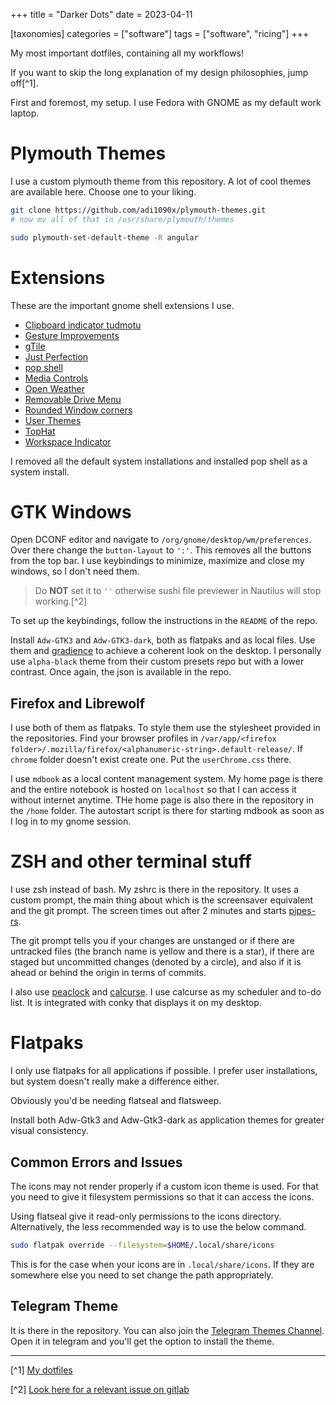 +++
title = "Darker Dots"
date = 2023-04-11

[taxonomies]
categories = ["software"]
tags = ["software", "ricing"]
+++

My most important dotfiles, containing all my workflows!

<!-- more -->

If you want to skip the long explanation of my design philosophies, jump off[^1].

First and foremost, my setup. I use Fedora with GNOME as my default work laptop. 


# Plymouth Themes

I use a custom plymouth theme from this repository. A lot of cool themes are available here. Choose one to your liking.

```sh
git clone https://github.com/adi1090x/plymouth-themes.git
# now mv all of that in /usr/share/plymouth/themes

sudo plymouth-set-default-theme -R angular
```

# Extensions

These are the important gnome shell extensions I use. 

- [Clipboard indicator tudmotu](https://extensions.gnome.org/extension/779/clipboard-indicator/)
- [Gesture Improvements](https://extensions.gnome.org/extension/4245/gesture-improvements/)
- [gTile](https://extensions.gnome.org/extension/28/gtile/)
- [Just Perfection](https://extensions.gnome.org/extension/3843/just-perfection/)
- [pop shell](https://github.com/pop-os/shell)
- [Media Controls](https://extensions.gnome.org/extension/4470/media-controls/)
- [Open Weather](https://extensions.gnome.org/extension/750/openweather/)
- [Removable Drive Menu](https://extensions.gnome.org/extension/7/removable-drive-menu/)
- [Rounded Window corners](https://extensions.gnome.org/extension/5237/rounded-window-corners/)
- [User Themes](https://extensions.gnome.org/extension/19/user-themes/)
- [TopHat](https://extensions.gnome.org/extension/5219/tophat/)
- [Workspace Indicator](https://extensions.gnome.org/extension/21/workspace-indicator/)

I removed all the default system installations and installed pop shell as a system install. 

# GTK Windows

Open DCONF editor and navigate to `/org/gnome/desktop/wm/preferences`. Over there change the `button-layout` to `':'`. This removes all the buttons from the top bar. I use keybindings to minimize, maximize and close my windows, so I don't need them. 

> Do **NOT** set it to `''` otherwise sushi file previewer in Nautilus will stop working.[^2]

To set up the keybindings, follow the instructions in the `README` of the repo.

Install `Adw-GTK3` and `Adw-GTK3-dark`, both as flatpaks and as local files. Use them and [gradience](https://gradienceteam.github.io/) to achieve a coherent look on the desktop. I personally use `alpha-black` theme from their custom presets repo but with a lower contrast. Once again, the json is available in the repo.

## Firefox and Librewolf

I use both of them as flatpaks. To style them use the stylesheet provided in the repositories. Find your browser profiles in `/var/app/<firefox folder>/.mozilla/firefox/<alphanumeric-string>.default-release/`. If `chrome` folder doesn't exist create one. Put the `userChrome.css` there. 

I use `mdbook` as a local content management system. My home page is there and the entire notebook is hosted on `localhost` so that I can access it without internet anytime. THe home page is also there in the repository in the `/home` folder. The autostart script is there for starting mdbook as soon as I log in to my gnome session.

# ZSH and other terminal stuff

I use zsh instead of bash. My zshrc is there in the repository. It uses a custom prompt, the main thing about which is the screensaver equivalent and the git prompt. The screen times out after 2 minutes and starts [pipes-rs](https://github.com/lhvy/pipes-rs). 

The git prompt tells you if your changes are unstanged or if there are untracked files (the branch name is yellow and there is a star), if there are staged but uncommitted changes (denoted by a circle), and also if it is ahead or behind the origin in terms of commits.

I also use [peaclock](https://github.com/octobanana/peaclock) and [calcurse](https://www.calcurse.org/). I use calcurse as my scheduler and to-do list. It is integrated with conky that displays it on my desktop.

# Flatpaks

I only use flatpaks for all applications if possible. I prefer user installations, but system doesn't really make a difference either.

Obviously you'd be needing flatseal and flatsweep.

Install both Adw-Gtk3 and Adw-Gtk3-dark as application themes for greater visual consistency.

## Common Errors and Issues

The icons may not render properly if a custom icon theme is used. For that you need to give it filesystem permissions so that it can access the icons. 

Using flatseal give it read-only permissions to the icons directory. Alternatively, the less recommended way is to use the below command.

```sh 
sudo flatpak override --filesystem=$HOME/.local/share/icons
```

This is for the case when your icons are in `.local/share/icons`. If they are somewhere else you need to set change the path appropriately.

## Telegram Theme

It is there in the repository. You can also join the [Telegram Themes Channel](https://t.me/tgthemes). Open it in telegram and you'll get the option to install the theme.

---

[^1] [My dotfiles](https://gitlab.com/InnocentZero/darker-dots)

[^2] [Look here for a relevant issue on gitlab](https://gitlab.gnome.org/GNOME/sushi/-/issues/36)
